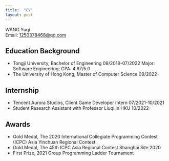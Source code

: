 ```yaml
---
title:  "CV"
layout: post
---
```


WANG Yuqi<br/>
Email: 1250378468@qq.com

## Education Background                                                           
- Tongji University, Bachelor of Engineering 09/2018-07/2022
	Major: Software Engineering; GPA: 4.67/5.0
- The University of Hong Kong, Master of Computer Science 09/2022-

## Internship                                                           
- Tencent Aurora Studios, Client Game Developer Intern               07/2021-10/2021 <br/>
- Student Research Assistant with Professor Liuqi in HKU 					   10/2022-		


## Awards                                                                      
- Gold Medal, The 2020 International Collegiate Programming Contest (ICPC) Asia Yinchuan Regional Contest
- Gold Medal, The 45th ICPC Asia Regional Contest Shanghai Site 2020
- First Prize, 2021 Group Programming Ladder Tournament

